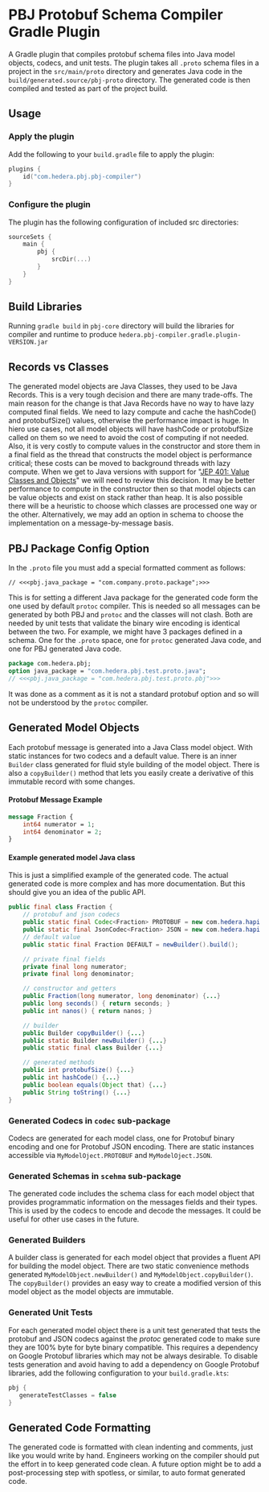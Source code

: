 # PBJ Protobuf Schema Compiler Gradle Plugin

A Gradle plugin that compiles protobuf schema files into Java model objects, codecs, and unit tests. The plugin takes
all `.proto` schema files in a project in the `src/main/proto` directory and generates Java code in the
`build/generated.source/pbj-proto` directory. The generated code is then compiled and tested as part of the project
build.

## Usage

### Apply the plugin

Add the following to your `build.gradle` file to apply the plugin:

```kotlin
plugins {
    id("com.hedera.pbj.pbj-compiler")
}
```

### Configure the plugin

The plugin has the following configuration of included src directories:

```kotlin
sourceSets {
    main {
        pbj {
            srcDir(...)
        }
    }
}
```

## Build Libraries

Running `gradle build` in `pbj-core` directory will build the libraries for compiler and runtime to produce
`hedera.pbj-compiler.gradle.plugin-VERSION.jar`

## Records vs Classes

The generated model objects are Java Classes, they used to be Java Records. This is a very tough decision and there are
many trade-offs. The main reason for the change is that Java Records have no way to have lazy computed final fields. We
need to lazy compute and cache the hashCode() and protobufSize() values, otherwise the performance impact is huge. In
hiero use cases, not all model objects will have hashCode or protobufSize called on them so we need to avoid the cost of
computing if not needed. Also, it is very costly to compute values in the constructor and store them in a final field as the thread that
constructs the model object is performance critical; these costs can be moved to background threads with lazy compute. When we get
to Java versions with support for "[JEP 401: Value Classes and Objects](https://openjdk.org/jeps/401)" we will need to
review this decision. It may be better performance to compute in the constructor then so that model objects can be value objects
and exist on stack rather than heap. It is also possible there will be a heuristic to choose which classes are processed one way
or the other. Alternatively, we may add an option in schema to choose the implementation on a message-by-message basis.

## PBJ Package Config Option

In the `.proto` file you must add a special formatted comment as follows:

```
// <<<pbj.java_package = "com.company.proto.package";>>>
```

This is for setting a different Java package for the generated code form the one used by default `protoc` compiler. This
is needed so all messages can be generated by both PBJ and `protoc` and the classes will not clash. Both are needed by
unit tests that validate the binary wire encoding is identical between the two. For example, we might have 3 packages
defined in a schema. One for the `.proto` space, one for `protoc` generated Java code, and one for PBJ generated Java
code.

```protobuf
package com.hedera.pbj;
option java_package = "com.hedera.pbj.test.proto.java";
// <<<pbj.java_package = "com.hedera.pbj.test.proto.pbj">>>
```

It was done as a comment as it is not a standard protobuf option and so will not be understood by the `protoc` compiler.

## Generated Model Objects

Each protobuf message is generated into a Java Class model object. With static instances for two codecs and a default
value. There is an inner `Builder` class generated for fluid style building of the model object. There is also a
`copyBuilder()` method that lets you easily create a derivative of this immutable record with some changes.

#### Protobuf Message Example

```protobuf
message Fraction {
    int64 numerator = 1;
    int64 denominator = 2;
}
```

#### Example generated model Java class

This is just a simplified example of the generated code. The actual generated code is more complex and has more
documentation. But this should give you an idea of the public API.

```java
public final class Fraction {
    // protobuf and json codecs
    public static final Codec<Fraction> PROTOBUF = new com.hedera.hapi.node.base.codec.FractionProtoCodec();
    public static final JsonCodec<Fraction> JSON = new com.hedera.hapi.node.base.codec.FractionJsonCodec();
    // default value
    public static final Fraction DEFAULT = newBuilder().build();

    // private final fields
    private final long numerator;
    private final long denominator;

    // constructor and getters
    public Fraction(long numerator, long denominator) {...}
    public long seconds() { return seconds; }
    public int nanos() { return nanos; }

    // builder
    public Builder copyBuilder() {...}
    public static Builder newBuilder() {...}
    public static final class Builder {...}

    // generated methods
    public int protobufSize() {...}
    public int hashCode() {...}
    public boolean equals(Object that) {...}
    public String toString() {...}
}
```

### Generated Codecs in `codec` sub-package

Codecs are generated for each model class, one for Protobuf binary encoding and one for Protobuf JSON encoding. There
are static instances accessible via `MyModelOject.PROTOBUF` and `MyModelOject.JSON`.

### Generated Schemas in `scehma` sub-package

The generated code includes the schema class for each model object that provides programmatic information on the
messages fields and their types. This is used by the codecs to encode and decode the messages. It could be useful for
other use cases in the future.

### Generated Builders

A builder class is generated for each model object that provides a fluent API for building the model object. There are
two static convenience methods generated `MyModelObject.newBuilder()` and `MyModelObject.copyBuilder()`. The
`copyBuilder()` provides an easy way to create a modified version of this model object as the model objects are
immutable.

### Generated Unit Tests

For each generated model object there is a unit test generated that tests the protobuf and JSON codecs against the
*protoc* generated code to make sure they are 100% byte for byte binary compatible. This requires a dependency on
Google Protobuf libraries which may not be always desirable. To disable tests generation and avoid having to add
a dependency on Google Protobuf libraries, add the following configuration to your `build.gradle.kts`:

```kotlin
pbj {
   generateTestClasses = false
}
```

## Generated Code Formatting

The generated code is formatted with clean indenting and comments, just like you would write by hand. Engineers working
on the compiler should put the effort in to keep generated code clean. A future option might be to add a post-processing
step with spotless, or similar, to auto format generated code.
